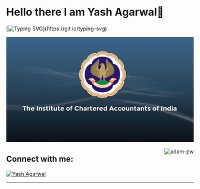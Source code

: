 # Hello there I am Yash Agarwal👋

[![Typing SVG](https://readme-typing-svg.herokuapp.com?font=Architects+Daughter&color=7AF79A&size=30&lines=Hey!+It's+Yash!;I'm+a+CA+Aspirant...;I'm+also+a+Finance+Enthusiast...)](https://git.io/typing-svg)

![](https://github.com/Yash0741177/Yash0741177/blob/main/icai.jpg)



<p><img align="right" src="https://github.com/Adam-pw/Adam-pw/blob/main/animation_500_kxa883sd.gif" alt="adam-pw" /></p>






## Connect with me:
<p align="left">
  <a href="https://www.linkedin.com/in/yashagrwl/" target="blank"><img align="center"
      src="https://raw.githubusercontent.com/rahuldkjain/github-profile-readme-generator/master/src/images/icons/Social/linked-in-alt.svg"
      alt="Yash Agarwal" height="30" width="40" /></a>
</p>

-----
<p align="center">
  
  <br>
  <br>
 </p>
